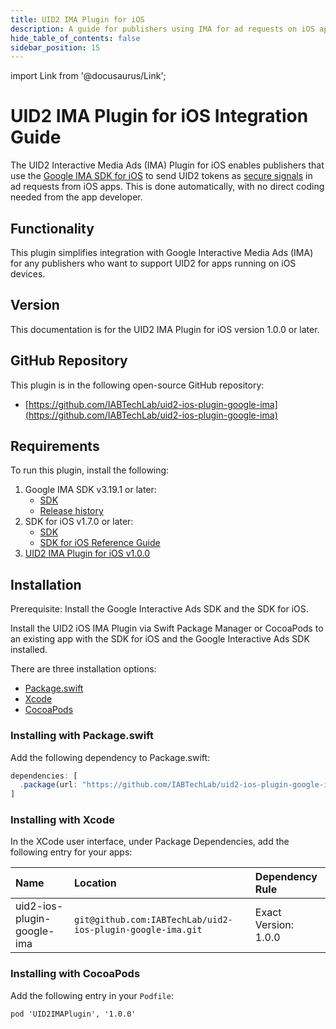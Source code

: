 ```yaml
---
title: UID2 IMA Plugin for iOS
description: A guide for publishers using IMA for ad requests on iOS apps.
hide_table_of_contents: false
sidebar_position: 15
---
```


import Link from '@docusaurus/Link';

# UID2 IMA Plugin for iOS Integration Guide

The UID2 Interactive Media Ads (IMA) Plugin for iOS enables publishers that use the [Google IMA SDK for iOS](https://developers.google.com/interactive-media-ads/docs/sdks/ios/client-side) to send <Link href="../ref-info/glossary-uid#gl-uid2-token">UID2 tokens</Link> as [secure signals](https://support.google.com/admob/answer/11556288) in ad requests from iOS apps. This is done automatically, with no direct coding needed from the app developer.

## Functionality

This plugin simplifies integration with Google Interactive Media Ads (IMA) for any publishers who want to support UID2 for apps running on iOS devices.

## Version

<!-- As of 2024-10-22 -->

This documentation is for the UID2 IMA Plugin for iOS version 1.0.0 or later.

## GitHub Repository

This plugin is in the following open-source GitHub repository:

- [https://github.com/IABTechLab/uid2-ios-plugin-google-ima](https://github.com/IABTechLab/uid2-ios-plugin-google-ima)

## Requirements 

To run this plugin, install the following:

1. Google IMA SDK v3.19.1 or later:
   - [SDK](https://developers.google.com/interactive-media-ads/docs/sdks/ios/client-side)
   - [Release history](https://developers.google.com/interactive-media-ads/docs/sdks/ios/client-side/history)
1. SDK for iOS v1.7.0 or later:
   - [SDK](https://github.com/IABTechLab/uid2-ios-sdk)
   - [SDK for iOS Reference Guide](../sdks/sdk-ref-ios.md)
1. [UID2 IMA Plugin for iOS v1.0.0](https://github.com/IABTechLab/uid2-ios-plugin-google-ima)

## Installation

Prerequisite: Install the Google Interactive Ads SDK and the SDK for iOS.

Install the UID2 iOS IMA Plugin via Swift Package Manager or CocoaPods to an existing app with the SDK for iOS and the Google Interactive Ads SDK installed.

There are three installation options:

-   [Package.swift](#installing-with-packageswift)
-   [Xcode](#installing-with-xcode)
-   [CocoaPods](#installing-with-cocoapods)

### Installing with Package.swift

Add the following dependency to Package.swift:

```js
dependencies: [
  .package(url: "https://github.com/IABTechLab/uid2-ios-plugin-google-ima.git", exact: "1.0.0")
]
```

### Installing with Xcode

In the XCode user interface, under Package Dependencies, add the following entry for your apps:

| Name | Location | Dependency Rule |
| :--- | :--- | :--- |
| uid2-ios-plugin-google-ima | `git@github.com:IABTechLab/uid2-ios-plugin-google-ima.git` | Exact Version: 1.0.0 |

### Installing with CocoaPods

Add the following entry in your `Podfile`:

```
pod 'UID2IMAPlugin', '1.0.0'
```
